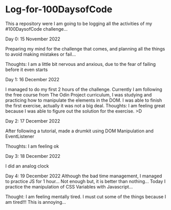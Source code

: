 # Log-for-100DaysofCode
This a repository were I am going to be logging all the activities of my #100DaysofCode challenge...

Day 0: 15 November 2022

Preparing my mind for the challenge that comes, and planning all the things to avoid making mistakes or fail...

Thoughts: I am a little bit nervous and anxious, due to the fear of failing before it even starts

Day 1: 16 December 2022

I managed to do my first 2 hours of the challenge. Currently I am following the free course from The Odin Project curriculum, I was studying and practicing how to manipulate the elements in the DOM. I was able to finish the first exercise, actually it was not a big deal.
Thoughts: I am feeling great because I was able to figure out the solution for the exercise. >D

Day 2: 17 December 2022

After following a tutorial, made a drumkit using DOM Manipulation and EventListener

Thoughts: I am feeling ok

Day 3: 18 December 2022

I did an analog clock

Day 4: 19 December 2022
Although the bad time management, I managed to practice JS for 1 hour... Not enough but, it is better than nothing...
Today I practice the manipulation of CSS Variables with Javascript...

Thought: I am feeling mentally tired. I must cut some of the things because I am tired!!! This is annoying...
